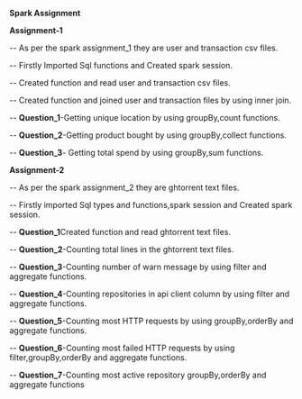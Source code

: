 **Spark Assignment**

**Assignment-1**

-- As per the spark assignment_1 they are user and transaction csv files.

-- Firstly Imported Sql functions and Created spark session.

-- Created function and read user and transaction csv files.

-- Created function and joined user and transaction files by using inner join.

-- **Question_1**-Getting unique location  by using groupBy,count functions.

-- **Question_2**-Getting product bought by using  groupBy,collect functions.

-- **Question_3**- Getting total spend by using groupBy,sum functions.

**Assignment-2**

-- As per the spark assignment_2 they are ghtorrent text files.

-- Firstly imported Sql types and functions,spark session and Created spark session.

-- **Question_1**Created function and read ghtorrent text files.

-- **Question_2**-Counting total lines in the ghtorrent text files.

-- **Question_3**-Counting number of warn message by using filter and aggregate functions.

-- **Question_4**-Counting repositories in api client column by using filter and aggregate functions.

-- **Question_5**-Counting most HTTP requests by using groupBy,orderBy and aggregate functions.

-- **Question_6**-Counting most failed HTTP requests by using filter,groupBy,orderBy and aggregate functions.

-- **Question_7**-Counting most active repository groupBy,orderBy and aggregate functions
